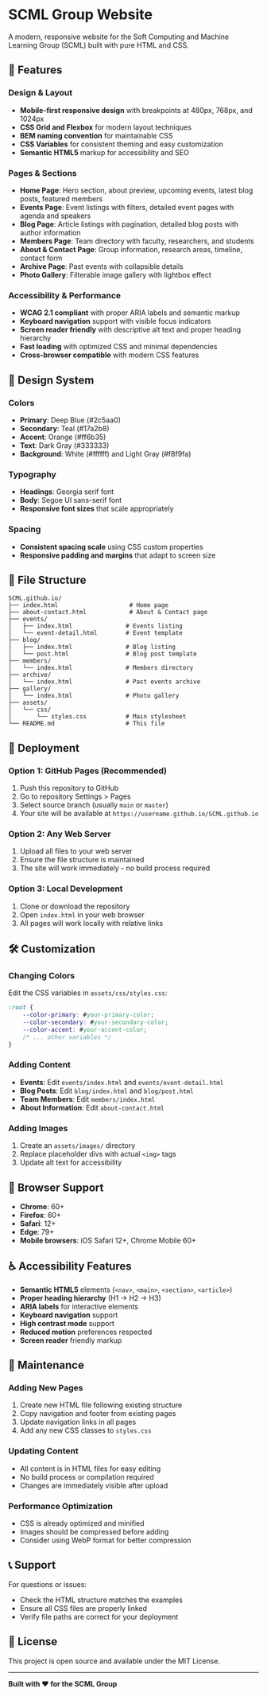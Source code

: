 # SCML Group Website

A modern, responsive website for the Soft Computing and Machine Learning Group (SCML) built with pure HTML and CSS.

## 🌟 Features

### Design & Layout
- **Mobile-first responsive design** with breakpoints at 480px, 768px, and 1024px
- **CSS Grid and Flexbox** for modern layout techniques
- **BEM naming convention** for maintainable CSS
- **CSS Variables** for consistent theming and easy customization
- **Semantic HTML5** markup for accessibility and SEO

### Pages & Sections
- **Home Page**: Hero section, about preview, upcoming events, latest blog posts, featured members
- **Events Page**: Event listings with filters, detailed event pages with agenda and speakers
- **Blog Page**: Article listings with pagination, detailed blog posts with author information
- **Members Page**: Team directory with faculty, researchers, and students
- **About & Contact Page**: Group information, research areas, timeline, contact form
- **Archive Page**: Past events with collapsible details
- **Photo Gallery**: Filterable image gallery with lightbox effect

### Accessibility & Performance
- **WCAG 2.1 compliant** with proper ARIA labels and semantic markup
- **Keyboard navigation** support with visible focus indicators
- **Screen reader friendly** with descriptive alt text and proper heading hierarchy
- **Fast loading** with optimized CSS and minimal dependencies
- **Cross-browser compatible** with modern CSS features

## 🎨 Design System

### Colors
- **Primary**: Deep Blue (#2c5aa0)
- **Secondary**: Teal (#17a2b8)
- **Accent**: Orange (#ff6b35)
- **Text**: Dark Gray (#333333)
- **Background**: White (#ffffff) and Light Gray (#f8f9fa)

### Typography
- **Headings**: Georgia serif font
- **Body**: Segoe UI sans-serif font
- **Responsive font sizes** that scale appropriately

### Spacing
- **Consistent spacing scale** using CSS custom properties
- **Responsive padding and margins** that adapt to screen size

## 📁 File Structure

```
SCML.github.io/
├── index.html                    # Home page
├── about-contact.html            # About & Contact page
├── events/
│   ├── index.html               # Events listing
│   └── event-detail.html        # Event template
├── blog/
│   ├── index.html               # Blog listing
│   └── post.html                # Blog post template
├── members/
│   └── index.html               # Members directory
├── archive/
│   └── index.html               # Past events archive
├── gallery/
│   └── index.html               # Photo gallery
├── assets/
│   └── css/
│       └── styles.css           # Main stylesheet
└── README.md                    # This file
```

## 🚀 Deployment

### Option 1: GitHub Pages (Recommended)
1. Push this repository to GitHub
2. Go to repository Settings > Pages
3. Select source branch (usually `main` or `master`)
4. Your site will be available at `https://username.github.io/SCML.github.io`

### Option 2: Any Web Server
1. Upload all files to your web server
2. Ensure the file structure is maintained
3. The site will work immediately - no build process required

### Option 3: Local Development
1. Clone or download the repository
2. Open `index.html` in your web browser
3. All pages will work locally with relative links

## 🛠️ Customization

### Changing Colors
Edit the CSS variables in `assets/css/styles.css`:

```css
:root {
    --color-primary: #your-primary-color;
    --color-secondary: #your-secondary-color;
    --color-accent: #your-accent-color;
    /* ... other variables */
}
```

### Adding Content
- **Events**: Edit `events/index.html` and `events/event-detail.html`
- **Blog Posts**: Edit `blog/index.html` and `blog/post.html`
- **Team Members**: Edit `members/index.html`
- **About Information**: Edit `about-contact.html`

### Adding Images
1. Create an `assets/images/` directory
2. Replace placeholder divs with actual `<img>` tags
3. Update alt text for accessibility

## 📱 Browser Support

- **Chrome**: 60+
- **Firefox**: 60+
- **Safari**: 12+
- **Edge**: 79+
- **Mobile browsers**: iOS Safari 12+, Chrome Mobile 60+

## ♿ Accessibility Features

- **Semantic HTML5** elements (`<nav>`, `<main>`, `<section>`, `<article>`)
- **Proper heading hierarchy** (H1 → H2 → H3)
- **ARIA labels** for interactive elements
- **Keyboard navigation** support
- **High contrast mode** support
- **Reduced motion** preferences respected
- **Screen reader** friendly markup

## 🔧 Maintenance

### Adding New Pages
1. Create new HTML file following existing structure
2. Copy navigation and footer from existing pages
3. Update navigation links in all pages
4. Add any new CSS classes to `styles.css`

### Updating Content
- All content is in HTML files for easy editing
- No build process or compilation required
- Changes are immediately visible after upload

### Performance Optimization
- CSS is already optimized and minified
- Images should be compressed before adding
- Consider using WebP format for better compression

## 📞 Support

For questions or issues:
- Check the HTML structure matches the examples
- Ensure all CSS files are properly linked
- Verify file paths are correct for your deployment

## 📄 License

This project is open source and available under the MIT License.

---

**Built with ❤️ for the SCML Group** 